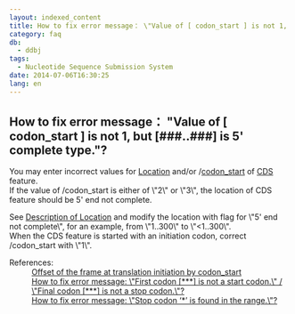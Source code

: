 ```yaml
---
layout: indexed_content
title: How to fix error message： \"Value of [ codon_start ] is not 1, but [###..###] is 5' complete type.\"?
category: faq
db:
  - ddbj
tags: 
  - Nucleotide Sequence Submission System
date: 2014-07-06T16:30:25
lang: en
---
```


## How to fix error message： \"Value of [ codon_start ] is not 1, but [###..###] is 5' complete type.\"?

<p>You may enter incorrect values for <a href=\"/ddbj/location-e.html\">Location</a> and/or /<a href=\"/ddbj/qualifiers-e.html#codon_start\">codon_start</a> of <a href=\"/ddbj/cds-e.html\">CDS</a> feature. <br>If the value of /codon_start is either of \"2\" or \"3\", the location of CDS feature should be 5' end not complete. </p><p>See <a href=\"/ddbj/location-e.html\">Description of Location</a> and modify the location with flag for \"5' end not complete\", for an example, from \"1..300\" to \"&lt;1..300\". <br>When the CDS feature is started with an initiation codon, correct /codon_start with \"1\". </p><dl><dt>References:</dt><dd><a href=\"/ddbj/cds-e.html#frame\">Offset of the frame at translation initiation by codon_start</a></dd><dd><a href=\"/faq/en/how-to-fix-error-msg-first-codon-e.html\">How to fix error message: \"First codon [***] is not a start codon.\" / \"Final codon [***] is not a stop codon.\"?</a></dd><dd><a href=\"/faq/en/how-to-fix-error-msg-stop-codon-e.html\">How to fix error message: \"Stop codon ‘*’ is found in the range.\"?</a></dd></dl>